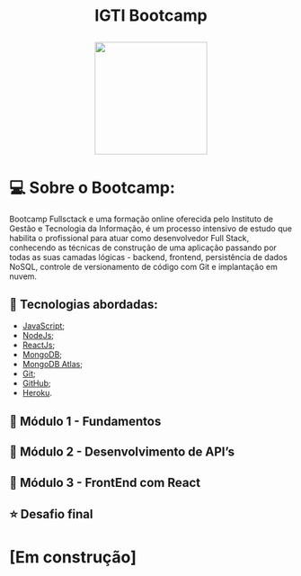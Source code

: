 <h1 align="center">
  IGTI Bootcamp
  <br/>
</h1>
<h2 align="center">
  <img src="https://www.igti.com.br/wp-content/uploads/2020/02/D.-Full-Stack.png" width="200px"/>
</h2>

# 💻 Sobre o Bootcamp:

Bootcamp Fullsctack e uma formação online oferecida pelo Instituto de Gestão e Tecnologia da Informação, é um processo intensivo de estudo que habilita o profissional para atuar como desenvolvedor Full Stack, conhecendo as técnicas de construção de uma aplicação passando por todas as suas camadas lógicas - backend, frontend, persistência de dados NoSQL, controle de versionamento de código com Git e implantação em nuvem.

## 🚀 Tecnologias abordadas:

- [JavaScript](https://www.javascript.com/);
- [NodeJs](https://nodejs.org/);
- [ReactJs](https://reactjs.org/);
- [MongoDB](https://www.mongodb.com/);
- [MongoDB Atlas](https://www.mongodb.com/);
- [Git](https://git-scm.com/);
- [GitHub](https://github.com/);
- [Heroku](https://www.heroku.com/).

## 🚀 Módulo 1 - Fundamentos

## 🚀 Módulo 2 - Desenvolvimento de API’s

## 🚀 Módulo 3 - FrontEnd com React

## ⭐️ Desafio final

# [Em construção]
